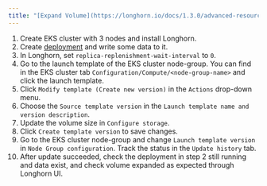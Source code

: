 ```yaml
---
title: "[Expand Volume](https://longhorn.io/docs/1.3.0/advanced-resources/support-managed-k8s-service/manage-node-group-on-eks/#storage-expansion)"
---
```

1. Create EKS cluster with 3 nodes and install Longhorn.
2. Create [deployment](https://github.com/longhorn/longhorn/blob/master/examples/deployment.yaml) and write some data to it.
3. In Longhorn, set `replica-replenishment-wait-interval` to `0`.
4. Go to the launch template of the EKS cluster node-group. You can find in the EKS cluster tab `Configuration/Compute/<node-group-name>` and click the launch template.
5. Click `Modify template (Create new version)` in the `Actions` drop-down menu.
6. Choose the `Source template version` in the `Launch template name and version description`.
7. Update the volume size in `Configure storage`.
8. Click `Create template version` to save changes.
9. Go to the EKS cluster node-group and change `Launch template version` in `Node Group configuration`. Track the status in the `Update history` tab.
8. After update succeeded, check the deployment in step 2 still running and data exist, and check volume expanded as expected through Longhorn UI.